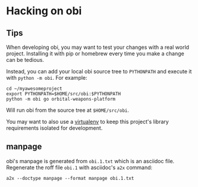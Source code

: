 # Hacking on obi

## Tips

When developing obi, you may want to test your changes with a real world
project.  Installing it with pip or homebrew every time you make a change can
be tedious.

Instead, you can add your local obi source tree to `PYTHONPATH` and execute it
with `python -m obi`.  For example:

    cd ~/myawesomeproject
    export PYTHONPATH=$HOME/src/obi:$PYTHONPATH
    python -m obi go orbital-weapons-platform

Will run obi from the source tree at `$HOME/src/obi`.

You may want to also use a [virtualenv] to keep this project's library
requirements isolated for development.

[virtualenv]: https://virtualenv.pypa.io/en/stable/

## manpage

obi's manpage is generated from `obi.1.txt` which is an asciidoc file. Regenerate
the roff file `obi.1` with asciidoc's `a2x` command:

    a2x --doctype manpage --format manpage obi.1.txt
